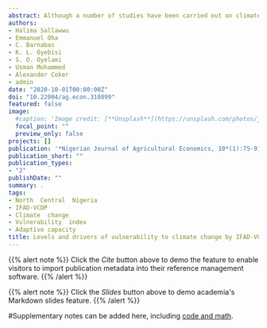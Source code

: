 ```yaml
---
abstract: Although a number of studies have been carried out on climate change but the levels of vulnerability of farmers and factors affecting vulnerability of the farmers to this topical issue have not been sufficiently determined in the study area, giving rise to this study. The study was conducted in Benue and Niger States involving 483 IFAD-VCDP farmers. A total of 500 questionnaires were distributed, however only 96.6% were completed and returned. As such the data analysis was based on 483 farmers under International Fund for Agricultural Development (IFAD) ? Value Chain Development Programme (VCDP) from 10 participating Local Government of the two States. Both primary and secondary data were utilized for this study. The primary data were collected via questionnaire administered by trained enumerators, while the secondary data were collected from Food and Agriculture Organization (FAO) and Nigerian Meteorological Agency (NIMET). The data were analysed using descriptive statistics, vulnerability index and Beta regression model. The farmers were aware of eighteen climate change variables with assorted levels of occurrences. There was moderate vulnerable to climate change in the study area necessitating the need of enhanced awareness and capacity building to upgrade their homegrown adaptation strategies. Poverty status (3.0) was found to increase vulnerability while adaptive capacity (-23.8), age (-0.1), education (-0.7), gender (-2.8), distance to market (-0.1), livestock ownership (-0.4), social amenities (-1.9), total livelihood activities (-2.4) and membership of association (-3.8) decreased vulnerability by the percentages indicated in parenthesis. The study therefore recommended that the level of literacy among farm households and availability of social amenities should be critical issues when formulating climate adaptation policies and developmental issues. Government and NGOs should install processes that can enhance the adaptive capacity of the farmers.
authors:
- Halima Sallawwu
- Emmanuel Oha
- C. Barnabas
- K. L. Oyebisi
- S. O. Oyelami
- Usman Mohammed
- Alexander Coker
- admin
date: "2020-10-01T00:00:00Z"
doi: "10.22004/ag.econ.310899"
featured: false
image:
  #caption: 'Image credit: [**Unsplash**](https://unsplash.com/photos/jdD8gXaTZsc)'
  focal_point: ""
  preview_only: false
projects: []
publication: '*Nigerian Journal of Agricultural Economics, 10*(1):75-91'
publication_short: ""
publication_types:
- "2"
publishDate: ""
summary: .
tags:
- North  Central  Nigeria
- IFAD-VCDP
- Climate  change
- Vulnerability  index
- Adaptive capacity
title: Levels and drivers of vulnerability to climate change by IFAD-VCDP farmers in North Central Nigeria
---
```

{{% alert note %}}
Click the *Cite* button above to demo the feature to enable visitors to import publication metadata into their reference management software.
{{% /alert %}}

{{% alert note %}}
Click the *Slides* button above to demo academia's Markdown slides feature.
{{% /alert %}}

#Supplementary notes can be added here, including [code and math](https://sourcethemes.com/academic/docs/writing-markdown-latex/).
